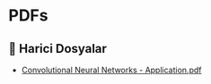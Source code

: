 # PDFs


<!--Index-->

## 🔗 Harici Dosyalar

- [Convolutional Neural Networks - Application.pdf](./Convolutional%20Neural%20Networks%20-%20Application.pdf)


<!--Index-->
